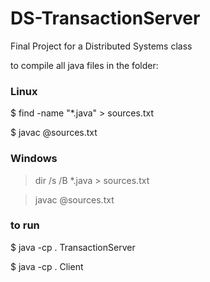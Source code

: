 # DS-TransactionServer
Final Project for a Distributed Systems class

to compile all java files in the folder:

### Linux
$ find -name "*.java" > sources.txt

$ javac @sources.txt

### Windows
> dir /s /B *.java > sources.txt

> javac @sources.txt


### to run

$ java -cp . TransactionServer

$ java -cp . Client
